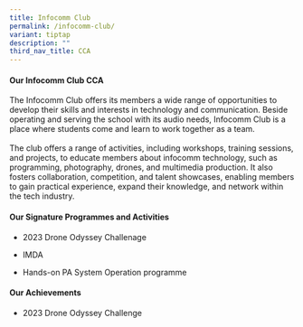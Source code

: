 ```yaml
---
title: Infocomm Club
permalink: /infocomm-club/
variant: tiptap
description: ""
third_nav_title: CCA
---
```

<h4><strong>Our Infocomm Club CCA</strong></h4>
<p>The Infocomm Club offers its members a wide range of opportunities to
develop their skills and interests in technology and communication. Beside
operating and serving the school with its audio needs, Infocomm Club is
a place where students come and learn to work together as a team.
<br>
<br>The club offers a range of activities, including workshops, training sessions,
and projects, to educate members about infocomm technology, such as programming,
photography, drones, and multimedia production. It also fosters collaboration,
competition, and talent showcases, enabling members to gain practical experience,
expand their knowledge, and network within the tech industry.</p>
<h4><strong>Our Signature Programmes and Activities</strong></h4>
<p></p>
<ul data-tight="true" class="tight">
<li>
<p>2023 Drone Odyssey Challenage</p>
</li>
<li>
<p>IMDA</p>
</li>
<li>
<p>Hands-on PA System Operation programme</p>
</li>
</ul>
<h4><strong>Our Achievements</strong></h4>
<ul data-tight="true" class="tight">
<li>
<p>2023 Drone Odyssey Challenge</p>
</li>
</ul>
<p></p>